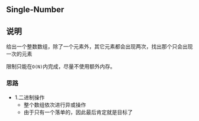 ## Single-Number

## 说明
给出一个整数数组，除了一个元素外，其它元素都会出现两次，找出那个只会出现一次的元素

限制只能在`O(N)`内完成，尽量不使用额外内存。

### 思路

* 1.二进制操作
	* 整个数组依次进行异或操作
	* 由于只有一个落单的，因此最后肯定就是目标了